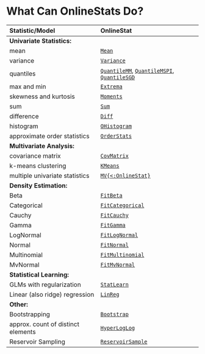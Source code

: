 # What Can OnlineStats Do?

| Statistic/Model                    | OnlineStat                 |
|:-----------------------------------|:---------------------------|
| **Univariate Statistics:**         |                            |
| mean                               | [`Mean`](@ref)             |
| variance                           | [`Variance`](@ref)         |
| quantiles                 | [`QuantileMM`](@ref), [`QuantileMSPI`](@ref), [`QuantileSGD`](@ref)|
| max and min                        | [`Extrema`](@ref)          |
| skewness and kurtosis              | [`Moments`](@ref)          |
| sum                                | [`Sum`](@ref)              |
| difference                         | [`Diff`](@ref)             |
| histogram                          | [`OHistogram`](@ref)       |
| approximate order statistics       | [`OrderStats`](@ref)  |
| **Multivariate Analysis:**         |                            |
| covariance matrix                  | [`CovMatrix`](@ref)        |
| k-means clustering                 | [`KMeans`](@ref)           |
| multiple univariate statistics     | [`MV{<:OnlineStat}`](@ref) |
| **Density Estimation:**            |                            |
| Beta                               | [`FitBeta`](@ref)          |
| Categorical                        | [`FitCategorical`](@ref)   |
| Cauchy                             | [`FitCauchy`](@ref)        |
| Gamma                              | [`FitGamma`](@ref)         |
| LogNormal                          | [`FitLogNormal`](@ref)     |
| Normal                             | [`FitNormal`](@ref)        |
| Multinomial                        | [`FitMultinomial`](@ref)   |
| MvNormal                           | [`FitMvNormal`](@ref)      |
| **Statistical Learning:**          |                            |
| GLMs with regularization           | [`StatLearn`](@ref)        |
| Linear (also ridge) regression     | [`LinReg`](@ref)           |
| **Other:**                         |                            |
| Bootstrapping                      | [`Bootstrap`](@ref)        |
| approx. count of distinct elements | [`HyperLogLog`](@ref)      |
| Reservoir Sampling                 | [`ReservoirSample`](@ref)  |
